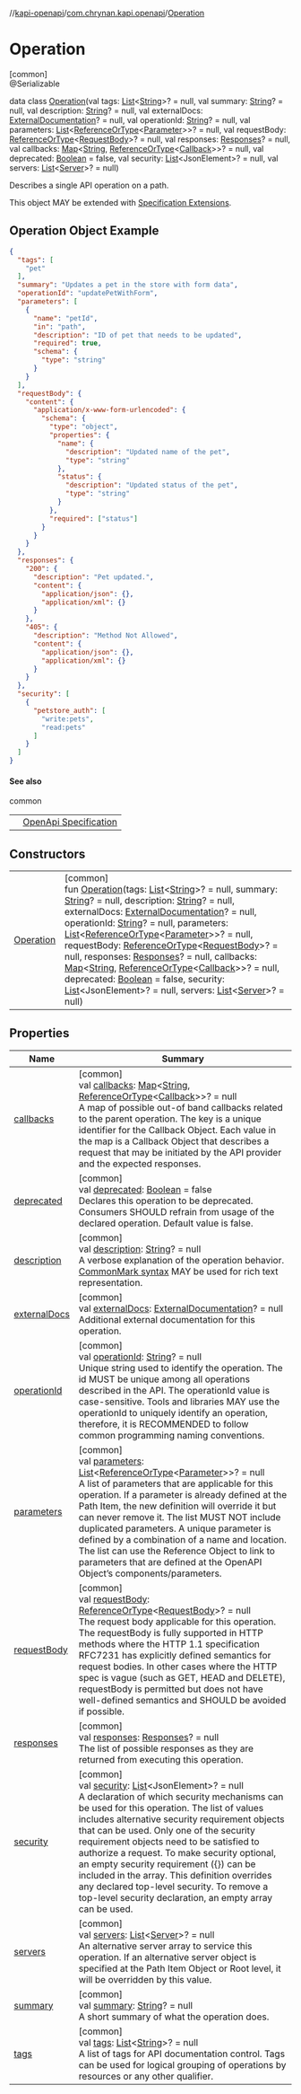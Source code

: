//[kapi-openapi](../../../index.md)/[com.chrynan.kapi.openapi](../index.md)/[Operation](index.md)

# Operation

[common]\
@Serializable

data class [Operation](index.md)(val tags: [List](https://kotlinlang.org/api/latest/jvm/stdlib/kotlin.collections/-list/index.html)&lt;[String](https://kotlinlang.org/api/latest/jvm/stdlib/kotlin/-string/index.html)&gt;? = null, val summary: [String](https://kotlinlang.org/api/latest/jvm/stdlib/kotlin/-string/index.html)? = null, val description: [String](https://kotlinlang.org/api/latest/jvm/stdlib/kotlin/-string/index.html)? = null, val externalDocs: [ExternalDocumentation](../-external-documentation/index.md)? = null, val operationId: [String](https://kotlinlang.org/api/latest/jvm/stdlib/kotlin/-string/index.html)? = null, val parameters: [List](https://kotlinlang.org/api/latest/jvm/stdlib/kotlin.collections/-list/index.html)&lt;[ReferenceOrType](../-reference-or-type/index.md)&lt;[Parameter](../-parameter/index.md)&gt;&gt;? = null, val requestBody: [ReferenceOrType](../-reference-or-type/index.md)&lt;[RequestBody](../-request-body/index.md)&gt;? = null, val responses: [Responses](../-responses/index.md)? = null, val callbacks: [Map](https://kotlinlang.org/api/latest/jvm/stdlib/kotlin.collections/-map/index.html)&lt;[String](https://kotlinlang.org/api/latest/jvm/stdlib/kotlin/-string/index.html), [ReferenceOrType](../-reference-or-type/index.md)&lt;[Callback](../-callback/index.md)&gt;&gt;? = null, val deprecated: [Boolean](https://kotlinlang.org/api/latest/jvm/stdlib/kotlin/-boolean/index.html) = false, val security: [List](https://kotlinlang.org/api/latest/jvm/stdlib/kotlin.collections/-list/index.html)&lt;JsonElement&gt;? = null, val servers: [List](https://kotlinlang.org/api/latest/jvm/stdlib/kotlin.collections/-list/index.html)&lt;[Server](../-server/index.md)&gt;? = null)

Describes a single API operation on a path.

This object MAY be extended with [Specification Extensions](https://spec.openapis.org/oas/v3.1.0#specificationExtensions).

##  Operation Object Example

```json
{
  "tags": [
    "pet"
  ],
  "summary": "Updates a pet in the store with form data",
  "operationId": "updatePetWithForm",
  "parameters": [
    {
      "name": "petId",
      "in": "path",
      "description": "ID of pet that needs to be updated",
      "required": true,
      "schema": {
        "type": "string"
      }
    }
  ],
  "requestBody": {
    "content": {
      "application/x-www-form-urlencoded": {
        "schema": {
          "type": "object",
          "properties": {
            "name": {
              "description": "Updated name of the pet",
              "type": "string"
            },
            "status": {
              "description": "Updated status of the pet",
              "type": "string"
            }
          },
          "required": ["status"]
        }
      }
    }
  },
  "responses": {
    "200": {
      "description": "Pet updated.",
      "content": {
        "application/json": {},
        "application/xml": {}
      }
    },
    "405": {
      "description": "Method Not Allowed",
      "content": {
        "application/json": {},
        "application/xml": {}
      }
    }
  },
  "security": [
    {
      "petstore_auth": [
        "write:pets",
        "read:pets"
      ]
    }
  ]
}
```

#### See also

common

| | |
|---|---|
|  | [OpenApi Specification](https://spec.openapis.org/oas/v3.1.0#operation-object) |

## Constructors

| | |
|---|---|
| [Operation](-operation.md) | [common]<br>fun [Operation](-operation.md)(tags: [List](https://kotlinlang.org/api/latest/jvm/stdlib/kotlin.collections/-list/index.html)&lt;[String](https://kotlinlang.org/api/latest/jvm/stdlib/kotlin/-string/index.html)&gt;? = null, summary: [String](https://kotlinlang.org/api/latest/jvm/stdlib/kotlin/-string/index.html)? = null, description: [String](https://kotlinlang.org/api/latest/jvm/stdlib/kotlin/-string/index.html)? = null, externalDocs: [ExternalDocumentation](../-external-documentation/index.md)? = null, operationId: [String](https://kotlinlang.org/api/latest/jvm/stdlib/kotlin/-string/index.html)? = null, parameters: [List](https://kotlinlang.org/api/latest/jvm/stdlib/kotlin.collections/-list/index.html)&lt;[ReferenceOrType](../-reference-or-type/index.md)&lt;[Parameter](../-parameter/index.md)&gt;&gt;? = null, requestBody: [ReferenceOrType](../-reference-or-type/index.md)&lt;[RequestBody](../-request-body/index.md)&gt;? = null, responses: [Responses](../-responses/index.md)? = null, callbacks: [Map](https://kotlinlang.org/api/latest/jvm/stdlib/kotlin.collections/-map/index.html)&lt;[String](https://kotlinlang.org/api/latest/jvm/stdlib/kotlin/-string/index.html), [ReferenceOrType](../-reference-or-type/index.md)&lt;[Callback](../-callback/index.md)&gt;&gt;? = null, deprecated: [Boolean](https://kotlinlang.org/api/latest/jvm/stdlib/kotlin/-boolean/index.html) = false, security: [List](https://kotlinlang.org/api/latest/jvm/stdlib/kotlin.collections/-list/index.html)&lt;JsonElement&gt;? = null, servers: [List](https://kotlinlang.org/api/latest/jvm/stdlib/kotlin.collections/-list/index.html)&lt;[Server](../-server/index.md)&gt;? = null) |

## Properties

| Name | Summary |
|---|---|
| [callbacks](callbacks.md) | [common]<br>val [callbacks](callbacks.md): [Map](https://kotlinlang.org/api/latest/jvm/stdlib/kotlin.collections/-map/index.html)&lt;[String](https://kotlinlang.org/api/latest/jvm/stdlib/kotlin/-string/index.html), [ReferenceOrType](../-reference-or-type/index.md)&lt;[Callback](../-callback/index.md)&gt;&gt;? = null<br>A map of possible out-of band callbacks related to the parent operation. The key is a unique identifier for the Callback Object. Each value in the map is a Callback Object that describes a request that may be initiated by the API provider and the expected responses. |
| [deprecated](deprecated.md) | [common]<br>val [deprecated](deprecated.md): [Boolean](https://kotlinlang.org/api/latest/jvm/stdlib/kotlin/-boolean/index.html) = false<br>Declares this operation to be deprecated. Consumers SHOULD refrain from usage of the declared operation. Default value is false. |
| [description](description.md) | [common]<br>val [description](description.md): [String](https://kotlinlang.org/api/latest/jvm/stdlib/kotlin/-string/index.html)? = null<br>A verbose explanation of the operation behavior. [CommonMark syntax](https://spec.commonmark.org/) MAY be used for rich text representation. |
| [externalDocs](external-docs.md) | [common]<br>val [externalDocs](external-docs.md): [ExternalDocumentation](../-external-documentation/index.md)? = null<br>Additional external documentation for this operation. |
| [operationId](operation-id.md) | [common]<br>val [operationId](operation-id.md): [String](https://kotlinlang.org/api/latest/jvm/stdlib/kotlin/-string/index.html)? = null<br>Unique string used to identify the operation. The id MUST be unique among all operations described in the API. The operationId value is case-sensitive. Tools and libraries MAY use the operationId to uniquely identify an operation, therefore, it is RECOMMENDED to follow common programming naming conventions. |
| [parameters](parameters.md) | [common]<br>val [parameters](parameters.md): [List](https://kotlinlang.org/api/latest/jvm/stdlib/kotlin.collections/-list/index.html)&lt;[ReferenceOrType](../-reference-or-type/index.md)&lt;[Parameter](../-parameter/index.md)&gt;&gt;? = null<br>A list of parameters that are applicable for this operation. If a parameter is already defined at the Path Item, the new definition will override it but can never remove it. The list MUST NOT include duplicated parameters. A unique parameter is defined by a combination of a name and location. The list can use the Reference Object to link to parameters that are defined at the OpenAPI Object’s components/parameters. |
| [requestBody](request-body.md) | [common]<br>val [requestBody](request-body.md): [ReferenceOrType](../-reference-or-type/index.md)&lt;[RequestBody](../-request-body/index.md)&gt;? = null<br>The request body applicable for this operation. The requestBody is fully supported in HTTP methods where the HTTP 1.1 specification RFC7231 has explicitly defined semantics for request bodies. In other cases where the HTTP spec is vague (such as GET, HEAD and DELETE), requestBody is permitted but does not have well-defined semantics and SHOULD be avoided if possible. |
| [responses](responses.md) | [common]<br>val [responses](responses.md): [Responses](../-responses/index.md)? = null<br>The list of possible responses as they are returned from executing this operation. |
| [security](security.md) | [common]<br>val [security](security.md): [List](https://kotlinlang.org/api/latest/jvm/stdlib/kotlin.collections/-list/index.html)&lt;JsonElement&gt;? = null<br>A declaration of which security mechanisms can be used for this operation. The list of values includes alternative security requirement objects that can be used. Only one of the security requirement objects need to be satisfied to authorize a request. To make security optional, an empty security requirement ({}) can be included in the array. This definition overrides any declared top-level security. To remove a top-level security declaration, an empty array can be used. |
| [servers](servers.md) | [common]<br>val [servers](servers.md): [List](https://kotlinlang.org/api/latest/jvm/stdlib/kotlin.collections/-list/index.html)&lt;[Server](../-server/index.md)&gt;? = null<br>An alternative server array to service this operation. If an alternative server object is specified at the Path Item Object or Root level, it will be overridden by this value. |
| [summary](summary.md) | [common]<br>val [summary](summary.md): [String](https://kotlinlang.org/api/latest/jvm/stdlib/kotlin/-string/index.html)? = null<br>A short summary of what the operation does. |
| [tags](tags.md) | [common]<br>val [tags](tags.md): [List](https://kotlinlang.org/api/latest/jvm/stdlib/kotlin.collections/-list/index.html)&lt;[String](https://kotlinlang.org/api/latest/jvm/stdlib/kotlin/-string/index.html)&gt;? = null<br>A list of tags for API documentation control. Tags can be used for logical grouping of operations by resources or any other qualifier. |
